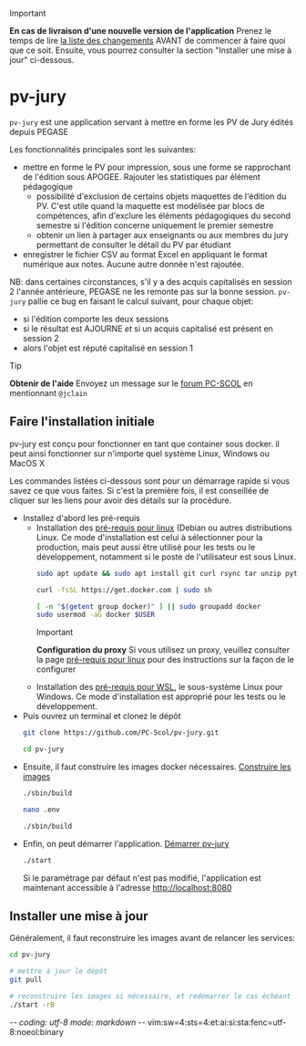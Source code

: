 > [!IMPORTANT]
> **En cas de livraison d'une nouvelle version de l'application**
> Prenez le temps de lire [la liste des changements](CHANGES.md) AVANT de
> commencer à faire quoi que ce soit. Ensuite, vous pourrez consulter la section
> "Installer une mise à jour" ci-dessous.

# pv-jury

`pv-jury` est une application servant à mettre en forme les PV de Jury édités
depuis PEGASE

Les fonctionnalités principales sont les suivantes:
- mettre en forme le PV pour impression, sous une forme se rapprochant de
  l'édition sous APOGEE. Rajouter les statistiques par élément pédagogique
  - possibilité d'exclusion de certains objets maquettes de l'édition du PV.
    C'est utile quand la maquette est modélisée par blocs de compétences, afin
    d'exclure les éléments pédagogiques du second semestre si l'édition concerne
    uniquement le premier semestre
  - obtenir un lien à partager aux enseignants ou aux membres du jury permettant
    de consulter le détail du PV par étudiant
- enregistrer le fichier CSV au format Excel en appliquant le format numérique
  aux notes. Aucune autre donnée n'est rajoutée.

NB: dans certaines circonstances, s'il y a des acquis capitalisés en session 2
l'année antérieure, PEGASE ne les remonte pas sur la bonne session. `pv-jury`
pallie ce bug en faisant le calcul suivant, pour chaque objet:
- si l'édition comporte les deux sessions
- si le résultat est AJOURNE *et*
  si un acquis capitalisé est présent en session 2
- alors l'objet est réputé capitalisé en session 1

> [!TIP]
> **Obtenir de l'aide**
> Envoyez un message sur le [forum PC-SCOL](https://forum.pc-scol.fr)
> en mentionnant `@jclain`

## Faire l'installation initiale

pv-jury est conçu pour fonctionner en tant que container sous docker. il peut
ainsi fonctionner sur n'importe quel système Linux, Windows ou MacOS X

Les commandes listées ci-dessous sont pour un démarrage rapide si vous savez ce
que vous faites. Si c'est la première fois, il est conseillée de cliquer sur les
liens pour avoir des détails sur la procédure.

* Installez d'abord les pré-requis
  * Installation des [pré-requis pour linux](documentation/00prerequis-linux.md)
    (Debian ou autres distributions Linux. Ce mode d'installation est celui à
    sélectionner pour la production, mais peut aussi être utilisé pour les tests
    ou le développement, notamment si le poste de l'utilisateur est sous Linux.
    ~~~sh
    sudo apt update && sudo apt install git curl rsync tar unzip python3 gawk
    ~~~
    ~~~sh
    curl -fsSL https://get.docker.com | sudo sh
    ~~~
    ~~~sh
    [ -n "$(getent group docker)" ] || sudo groupadd docker
    sudo usermod -aG docker $USER
    ~~~
    > [!IMPORTANT]
    > **Configuration du proxy**
    > Si vous utilisez un proxy, veuillez consulter la page
    > [pré-requis pour linux](documentation/00prerequis-linux.md)
    > pour des instructions sur la façon de le configurer
  * Installation des [pré-requis pour WSL](documentation/00prerequis-wsl.md), le
    sous-système Linux pour Windows. Ce mode d'installation est approprié pour
    les tests ou le développement.
* Puis ouvrez un terminal et clonez le dépôt
  ~~~sh
  git clone https://github.com/PC-Scol/pv-jury.git
  ~~~
  ~~~sh
  cd pv-jury
  ~~~
* Ensuite, il faut construire les images docker nécessaires.
  [Construire les images](documentation/02construire-images.md)
  ~~~sh
  ./sbin/build
  ~~~
  ~~~sh
  nano .env
  ~~~
  ~~~sh
  ./sbin/build
  ~~~
* Enfin, on peut démarrer l'application.
  [Démarrer pv-jury](documentation/03demarrage.md)
  ~~~sh
  ./start
  ~~~
  Si le paramétrage par défaut n'est pas modifié, l'application est maintenant
  accessible à l'adresse <http://localhost:8080>

## Installer une mise à jour

Généralement, il faut reconstruire les images avant de relancer les services:
~~~sh
cd pv-jury

# mettre à jour le dépôt
git pull

# reconstruire les images si nécessaire, et redémarrer le cas échéant
./start -rB
~~~

-*- coding: utf-8 mode: markdown -*- vim:sw=4:sts=4:et:ai:si:sta:fenc=utf-8:noeol:binary
